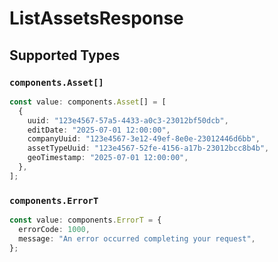 # ListAssetsResponse


## Supported Types

### `components.Asset[]`

```typescript
const value: components.Asset[] = [
  {
    uuid: "123e4567-57a5-4433-a0c3-23012bf50dcb",
    editDate: "2025-07-01 12:00:00",
    companyUuid: "123e4567-3e12-49ef-8e0e-23012446d6bb",
    assetTypeUuid: "123e4567-52fe-4156-a17b-23012bcc8b4b",
    geoTimestamp: "2025-07-01 12:00:00",
  },
];
```

### `components.ErrorT`

```typescript
const value: components.ErrorT = {
  errorCode: 1000,
  message: "An error occurred completing your request",
};
```

